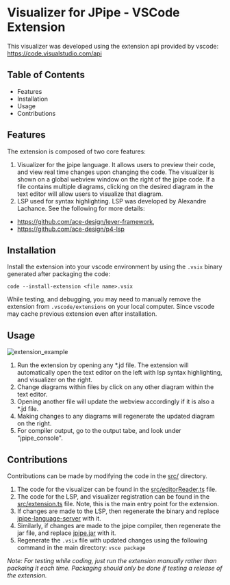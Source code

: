 # Visualizer for JPipe - VSCode Extension

This visualizer was developed using the extension api provided by vscode: https://code.visualstudio.com/api


## Table of Contents

- Features
- Installation
- Usage
- Contributions

## Features

The extension is composed of two core features:
1. Visualizer for the jpipe language. It allows users to preview their code, and view real time changes upon changing the code. The visualizer is shown on a global webview window on the right of the jpipe code. If a file contains multiple diagrams, clicking on the desired diagram in the text editor will allow users to visualize that diagram.
2. LSP used for syntax highlighting. LSP was developed by Alexandre Lachance. See the following for more details:
- https://github.com/ace-design/lever-framework, 
- https://github.com/ace-design/p4-lsp

## Installation

Install the extension into your vscode environment by using the `.vsix` binary generated after packaging the code:

``code --install-extension <file name>.vsix``

While testing, and debugging, you may need to manually remove the extension from `.vscode/extensions` on your local computer. Since vscode may cache previous extension even after installation. 

## Usage
![extension_example](images/extension_example.png)
1. Run the extension by opening any *.jd file. The extension will automatically open the text editor on the left with lsp syntax highlighting, and visualizer on the right. 
2. Change diagrams within files by click on any other diagram within the text editor. 
3. Opening another file will update the webview accordingly if it is also a *.jd file. 
4. Making changes to any diagrams will regenerate the updated diagram on the right.
5. For compiler output, go to the output tabe, and look under "jpipe_console".



## Contributions

Contributions can be made by modifying the code in the [src/](src/) directory.
1. The code for the visualizer can be found in the [src/editorReader.ts](src/editorReader.ts) file. 
2. The code for the LSP, and visualizer registration can be found in the [src/extension.ts](src/editorReader.ts) file. Note, this is the main entry point for the extension. 
3. If changes are made to the LSP, then regenerate the binary and replace [jpipe-language-server](jpipe-language-server) with it. 
4. Similarly, if changes are made to the jpipe compiler, then regenerate the jar file, and replace [jpipe.jar](jpipe.jar) with it. 
5. Regenerate the `.vsix` file with updated changes using the following command in the main directory:
    `vsce package`

*Note: For testing while coding, just run the extension manually rather than packaing it each time. Packaging should only be done if testing a release of the extension.*


